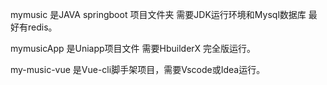 mymusic            是JAVA springboot 项目文件夹 需要JDK运行环境和Mysql数据库 最好有redis。

mymusicApp     是Uniapp项目文件 需要HbuilderX 完全版运行。

my-music-vue   是Vue-cli脚手架项目，需要Vscode或Idea运行。